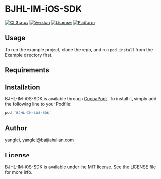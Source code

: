# BJHL-IM-iOS-SDK

[![CI Status](http://img.shields.io/travis/YangLei-bjhl/BJHL-IM-iOS-SDK.svg?style=flat)](https://travis-ci.org/YangLei-bjhl/BJHL-IM-iOS-SDK)
[![Version](https://img.shields.io/cocoapods/v/BJHL-IM-iOS-SDK.svg?style=flat)](http://cocoapods.org/pods/BJHL-IM-iOS-SDK)
[![License](https://img.shields.io/cocoapods/l/BJHL-IM-iOS-SDK.svg?style=flat)](http://cocoapods.org/pods/BJHL-IM-iOS-SDK)
[![Platform](https://img.shields.io/cocoapods/p/BJHL-IM-iOS-SDK.svg?style=flat)](http://cocoapods.org/pods/BJHL-IM-iOS-SDK)

## Usage

To run the example project, clone the repo, and run `pod install` from the Example directory first.

## Requirements

## Installation

BJHL-IM-iOS-SDK is available through [CocoaPods](http://cocoapods.org). To install
it, simply add the following line to your Podfile:

```ruby
pod "BJHL-IM-iOS-SDK"
```

## Author

yanglei, yanglei@baijiahulian.com 

## License

BJHL-IM-iOS-SDK is available under the MIT license. See the LICENSE file for more info.
